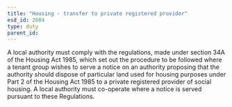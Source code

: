 ```yaml
---
title: "Housing - transfer to private registered provider"
esd_id: 2684
type: duty
parent_id:  
---
```


A local authority must comply with the regulations, made under section 34A of the Housing Act 1985, which set out the procedure to be followed where a tenant group wishes to serve a notice on an authority proposing that the authority should dispose of particular land used for housing purposes under Part 2 of the Housing Act 1985 to a private registered provider of social housing. A local authority must co-operate where a notice is served pursuant to these Regulations.


